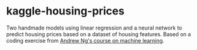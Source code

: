 # kaggle-housing-prices
Two handmade models using linear regression and a neural network to predict housing prices based on a dataset of housing features. Based on a coding exercise from [Andrew Ng's course on machine learning](https://www.coursera.org/learn/machine-learning).
